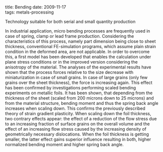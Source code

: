 title: Bending
date: 2009-11-17  
tags: metals-processing

Technology suitable for both serial and small quantity production

In industrial application, micro bending processes are frequently used in case of spring, clamp or lead frame production. Considering the characteristics of this process, namely part dimension being close to sheet thickness, conventional FE-simulation programs, which assume plain strain condition in the deformed area, are not applicable. In order to overcome this, a first model has been developed that enables the calculation under plane stress conditions or in the improved version considering the anisotropy of the material. The analyses of the experimental results have shown that the process forces relative to the size decrease with miniaturization in case of small grains. In case of large grains (only few grains over the sheet thickness), the force is increasing again. This effect has been confirmed by investigations performing scaled bending experiments on metallic foils. It has been shown, that depending from the thickness of the sheet (scaled from 200 microns down to 25 microns) and from the material structure, bending moment and thus the spring back angle increases when scaling down. This confirms the previously described theory of strain gradient plasticity. When scaling down the foil thickness, two contrary effects appear: the effect of a reduction of the flow stress due to an increasing fraction of surface grains on the overall volume and the effect of an increasing flow stress caused by the increasing density of geometrically necessary dislocations. When the foil thickness is getting smaller, the latter effect gains superior influence resulting in both, higher normalized bending moment and higher spring back angle.